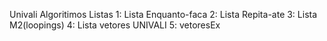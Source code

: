 Univali Algoritimos
Listas
1: Lista Enquanto-faca
2: Lista Repita-ate
3: Lista M2(loopings)
4: Lista vetores UNIVALI
5: vetoresEx